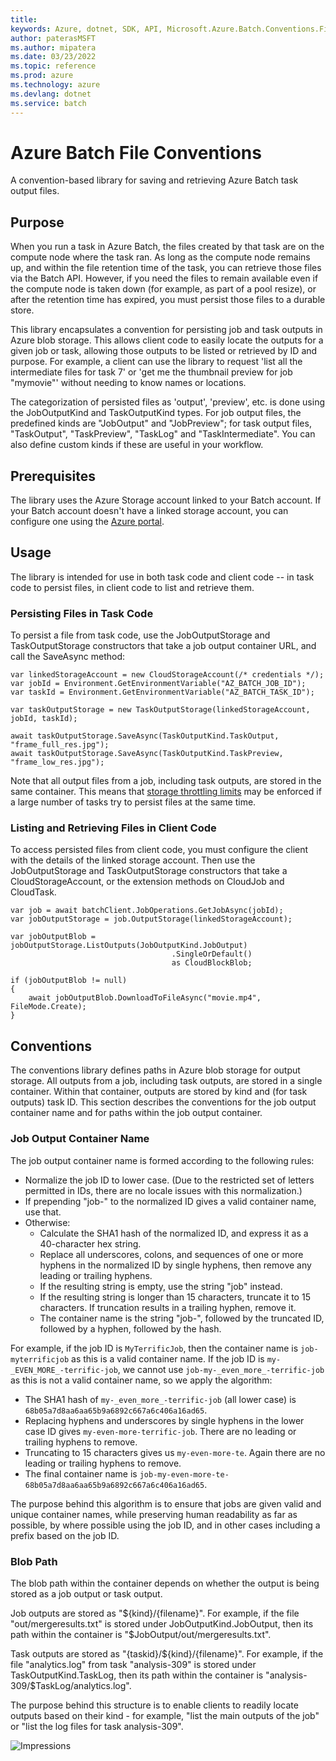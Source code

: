 ```yaml
---
title: 
keywords: Azure, dotnet, SDK, API, Microsoft.Azure.Batch.Conventions.Files, batch
author: paterasMSFT
ms.author: mipatera
ms.date: 03/23/2022
ms.topic: reference
ms.prod: azure
ms.technology: azure
ms.devlang: dotnet
ms.service: batch
---
```

# Azure Batch File Conventions

A convention-based library for saving and retrieving Azure Batch task output files.

## Purpose

When you run a task in Azure Batch, the files created by that task are on the
compute node where the task ran.  As long as the compute node remains up, and within
the file retention time of the task, you can retrieve those files via the Batch API.
However, if you need the files to remain available even if the compute node is taken
down (for example, as part of a pool resize), or after the retention time has expired,
you must persist those files to a durable store.

This library encapsulates a convention for persisting job and task outputs in Azure blob
storage.  This allows client code to easily locate the outputs for a given job or
task, allowing those outputs to be listed or retrieved by ID and purpose.  For example,
a client can use the library to request 'list all the intermediate files for task 7'
or 'get me the thumbnail preview for job "mymovie"' without needing to know names or locations.

The categorization of persisted files as 'output', 'preview', etc. is done using the
JobOutputKind and TaskOutputKind types.  For job output files, the predefined kinds
are "JobOutput" and "JobPreview"; for task output files, "TaskOutput", "TaskPreview",
"TaskLog" and "TaskIntermediate".  You can also define custom kinds if these
are useful in your workflow.

## Prerequisites

The library uses the Azure Storage account linked to your Batch account.  If your Batch account
doesn't have a linked storage account, you can configure one using the [Azure portal](https://portal.azure.com).

## Usage

The library is intended for use in both task code and client code -- in task code to
persist files, in client code to list and retrieve them.

### Persisting Files in Task Code

To persist a file from task code, use the JobOutputStorage and TaskOutputStorage
constructors that take a job output container URL, and call the SaveAsync method:

    var linkedStorageAccount = new CloudStorageAccount(/* credentials */);
    var jobId = Environment.GetEnvironmentVariable("AZ_BATCH_JOB_ID");
    var taskId = Environment.GetEnvironmentVariable("AZ_BATCH_TASK_ID");
    
    var taskOutputStorage = new TaskOutputStorage(linkedStorageAccount, jobId, taskId);
    
    await taskOutputStorage.SaveAsync(TaskOutputKind.TaskOutput, "frame_full_res.jpg");
    await taskOutputStorage.SaveAsync(TaskOutputKind.TaskPreview, "frame_low_res.jpg");
    
Note that all output files from a job, including task outputs, are stored in the same container. This means that
[storage throttling limits](https://azure.microsoft.com/documentation/articles/storage-performance-checklist/#blobs)
may be enforced if a large number of tasks try to persist files at the same time. 

### Listing and Retrieving Files in Client Code

To access persisted files from client code, you must configure the client with
the details of the linked storage account.  Then use the JobOutputStorage and
TaskOutputStorage constructors that take a CloudStorageAccount, or the extension
methods on CloudJob and CloudTask.

    var job = await batchClient.JobOperations.GetJobAsync(jobId);
    var jobOutputStorage = job.OutputStorage(linkedStorageAccount);

    var jobOutputBlob = jobOutputStorage.ListOutputs(JobOutputKind.JobOutput)
                                        .SingleOrDefault()
                                        as CloudBlockBlob;

    if (jobOutputBlob != null)
    {
        await jobOutputBlob.DownloadToFileAsync("movie.mp4", FileMode.Create);
    }

## Conventions

The conventions library defines paths in Azure blob storage for output storage.
All outputs from a job, including task outputs, are stored in a single container.
Within that container, outputs are stored by kind and (for task outputs) task ID.
This section describes the conventions for the job output container name and for
paths within the job output container.

### Job Output Container Name

The job output container name is formed according to the following rules:

* Normalize the job ID to lower case. (Due to the restricted set of letters
  permitted in IDs, there are no locale issues with this normalization.)
* If prepending "job-" to the normalized ID gives a valid container name,
  use that.
* Otherwise:
  * Calculate the SHA1 hash of the normalized ID, and express it
    as a 40-character hex string.
  * Replace all underscores, colons, and sequences of one or more hyphens in 
    the normalized ID by single hyphens, then remove any leading or trailing
    hyphens.
  * If the resulting string is empty, use the string "job" instead.
  * If the resulting string is longer than 15 characters, truncate it
    to 15 characters. If truncation results in a trailing hyphen, remove
	it.
  * The container name is the string "job-", followed by the truncated
    ID, followed by a hyphen, followed by the hash.

For example, if the job ID is `MyTerrificJob`, then the container name is
`job-myterrificjob` as this is a valid container name. If the job ID is
`my-_EVEN_MORE_-terrific-job`, we cannot use `job-my-_even_more_-terrific-job`
as this is not a valid container name, so we apply the algorithm:

* The SHA1 hash of `my-_even_more_-terrific-job` (all lower case) is
  `68b05a7d8aa6aa65b9a6892c667a6c406a16ad65`.
* Replacing hyphens and underscores by single hyphens in the lower case
  ID gives `my-even-more-terrific-job`. There are no leading or trailing
  hyphens to remove.
* Truncating to 15 characters gives us `my-even-more-te`. Again there are
  no leading or trailing hyphens to remove.
* The final container name is `job-my-even-more-te-68b05a7d8aa6aa65b9a6892c667a6c406a16ad65`.

The purpose behind this algorithm is to ensure that jobs are given valid and
unique container names, while preserving human readability as far as possible,
by where possible using the job ID, and in other cases including a prefix
based on the job ID.

### Blob Path

The blob path within the container depends on whether the output is being stored
as a job output or task output.

Job outputs are stored as "${kind}/{filename}".  For example, if the file
"out/mergeresults.txt" is stored under JobOutputKind.JobOutput, then its path
within the container is "$JobOutput/out/mergeresults.txt".

Task outputs are stored as "{taskid}/${kind}/{filename}".  For example, if
the file "analytics.log" from task "analysis-309" is stored under TaskOutputKind.TaskLog,
then its path within the container is "analysis-309/$TaskLog/analytics.log".

The purpose behind this structure is to enable clients to readily locate
outputs based on their kind - for example, "list the main outputs of the job"
or "list the log files for task analysis-309".


![Impressions](https://azure-sdk-impressions.azurewebsites.net/api/impressions/azure-sdk-for-net%2Fsdk%2Fbatch%2FMicrosoft.Azure.Batch.Conventions.Files%2FREADME.png)

